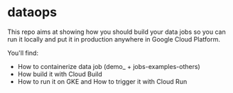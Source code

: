 # dataops
This repo aims at showing how you should build your data jobs so you can run it locally and put it in production anywhere in Google Cloud Platform.

You'll find:
 - How to containerize data job (demo_ + jobs-examples-others)
 - How build it with Cloud Build
 - How to run it on GKE and How to trigger it with Cloud Run
